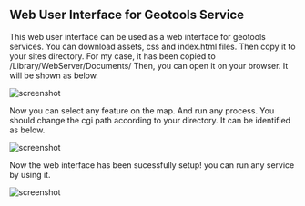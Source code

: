 ## Web User Interface for Geotools Service

This web user interface can be used as a web interface for geotools services. You can download assets, css and index.html files. Then copy it to your sites directory. For my case, it has been copied to /Library/WebServer/Documents/ 
Then, you can open it on your browser. It will be shown as below.

![screenshot](https://raw.githubusercontent.com/wiki/niroshansb/GSoC2016/image/Screen1.png "Geotools web user interface" )

Now you can select any feature on the map. And run any process. You should change the cgi path according to your directory. 
It can be identified as below. 

![screenshot](https://raw.githubusercontent.com/wiki/niroshansb/GSoC2016/image/ScreenBug.png "Geotools web user interface directory" )

Now the web interface has been sucessfully setup! 
you can run any service by using it. 

![screenshot](https://raw.githubusercontent.com/wiki/niroshansb/GSoC2016/image/ScreenUni.png "Geotools web user interfac Union" )
  


